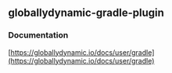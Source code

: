 globallydynamic-gradle-plugin
---

### Documentation
[https://globallydynamic.io/docs/user/gradle](https://globallydynamic.io/docs/user/gradle)

